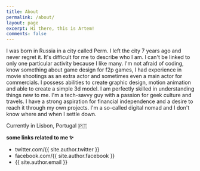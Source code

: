 ```yaml
---
title: About
permalink: /about/
layout: page
excerpt: Hi there, this is Artem!
comments: false
---
```


I was born in Russia in a city called Perm. I left the city 7 years ago and never regret it.
It's difficult for me to describe who I am. I can't be linked to only one particular activity because I like many. I'm not afraid of coding, know something about game design for f2p games, I had experience in movie shootings as an extra actor and sometimes even a main actor for commercials. I possess abilities to create graphic design, motion animation and able to create a simple 3d model. I am perfectly skilled in understanding things new to me.
I'm a tech-savvy guy with a passion for geek culture and travels. I have a strong aspiration for financial independence and a desire to reach it through my own projects.
I'm a so-called digital nomad and I don't know where and when I settle down.

Currently in Lisbon, Portugal 🇵🇹

**some links related to me ✨**

- twitter.com/{{ site.author.twitter }}
- facebook.com/{{ site.author.facebook }}
- {{ site.author.email }}
